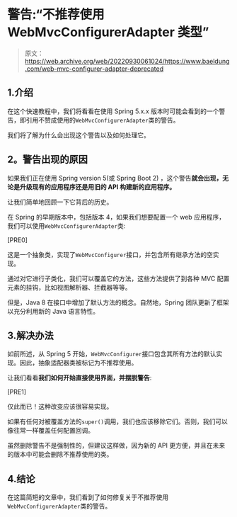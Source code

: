 # 警告:“不推荐使用 WebMvcConfigurerAdapter 类型”

> 原文：<https://web.archive.org/web/20220930061024/https://www.baeldung.com/web-mvc-configurer-adapter-deprecated>

## 1.介绍

在这个快速教程中，我们将看看在使用 Spring 5.x.x 版本时可能会看到的一个警告，即引用不赞成使用的`WebMvcConfigurerAdapter`类的警告。

我们将了解为什么会出现这个警告以及如何处理它。

## **2。警告出现的原因**

如果我们正在使用 Spring version 5(或 Spring Boot 2) ，这个警告**就会出现，无论是升级现有的应用程序还是用旧的 API 构建新的应用程序。**

让我们简单地回顾一下它背后的历史。

在 Spring 的早期版本中，包括版本 4，如果我们想要配置一个 web 应用程序，我们可以使用`WebMvcConfigurerAdapter`类:

[PRE0]

这是一个抽象类，实现了`WebMvcConfigurer`接口，并包含所有继承方法的空实现。

通过对它进行子类化，我们可以覆盖它的方法，这些方法提供了到各种 MVC 配置元素的挂钩，比如视图解析器、拦截器等等。

但是，Java 8 在接口中增加了默认方法的概念。自然地，Spring 团队更新了框架以充分利用新的 Java 语言特性。

## 3.解决办法

如前所述，从 Spring 5 开始，`WebMvcConfigurer`接口包含其所有方法的默认实现。因此，抽象适配器类被标记为不推荐使用。

让我们看看**我们如何开始直接使用界面，并摆脱警告**:

[PRE1]

仅此而已！这种改变应该很容易实现。

如果有任何对被覆盖方法的`super()`调用，我们也应该移除它们。否则，我们可以像往常一样覆盖任何配置回调。

虽然删除警告不是强制性的，但建议这样做，因为新的 API 更方便，并且在未来的版本中可能会删除不推荐使用的类。

## 4.结论

在这篇简短的文章中，我们看到了如何修复关于不推荐使用`WebMvcConfigurerAdapter`类的警告。